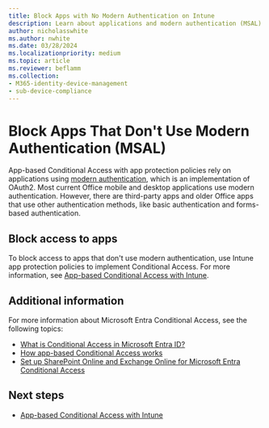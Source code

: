 ```yaml
---
title: Block Apps with No Modern Authentication on Intune
description: Learn about applications and modern authentication (MSAL) using Microsoft Intune.
author: nicholasswhite
ms.author: nwhite
ms.date: 03/28/2024
ms.localizationpriority: medium
ms.topic: article
ms.reviewer: beflamm
ms.collection:
- M365-identity-device-management
- sub-device-compliance
---
```


# Block Apps That Don't Use Modern Authentication (MSAL)

App-based Conditional Access with app protection policies rely on applications using [modern authentication](https://support.office.com/article/Using-Office-365-modern-authentication-with-Office-clients-776c0036-66fd-41cb-8928-5495c0f9168a), which is an implementation of OAuth2. Most current Office mobile and desktop applications use modern authentication. However, there are third-party apps and older Office apps that use other authentication methods, like basic authentication and forms-based authentication.

## Block access to apps

To block access to apps that don't use modern authentication, use Intune app protection policies to implement Conditional Access. For more information, see [App-based Conditional Access with Intune](app-based-conditional-access-intune.md).

## Additional information

For more information about Microsoft Entra Conditional Access, see the following topics:
- [What is Conditional Access in Microsoft Entra ID?](/azure/active-directory/conditional-access/overview)
- [How app-based Conditional Access works](app-based-conditional-access-intune.md#how-app-based-conditional-access-works)
- [Set up SharePoint Online and Exchange Online for Microsoft Entra Conditional Access](/azure/active-directory/conditional-access/conditional-access-for-exo-and-spo)

## Next steps

- [App-based Conditional Access with Intune](app-based-conditional-access-intune.md)
